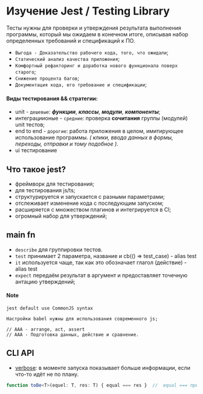 # Изучение Jest / Testing Library

Тесты нужны для проверки и утверждения результата выполнения программы, который мы ожидаем в конечном итоге,
описывая набор определенных требований и спецификаций к ПО.

- `Выгода - Доказательство рабочего кода, того, что ожидали`;
- `Статический анализ качества приложения`;
- `Комфортный рефакторинг и доработка нового функционала поверх старого`;
- `Снижение процента багов`;
- `Документация кода, его требование и спецификации`;

#### Виды тестирования && стратегии:

- unit - `дешевые`: **_функции_**, **_классы_**, **_модули_**, **_компоненты_**;
- интеграциионые - `средние`: проверка **сочитания** группы (модулей) unit тестов;
- end to end - `дорогие`: работа приложения в целом, имитирующее использование программы. _( клики, ввода данных в
  формы, переходы, отправки и тому подобное )_.
- ui тестирование

## Что такое jest?

* фреймворк для тестирования;
* для тестирования js/ts;
* структурируется и запускается с разными параметрами;
* отслеживает изменение кода с последующим запуском;
* расширяется с множеством плагинов и интегрируется в CI;
* огромный набор для утверждений;

## main fn

- ```describe``` для группировки тестов.
- ```test``` принимает 2 параметра, название и cb(() => test_case) - alias test
- ```it``` используется чаще, так как это обозначает глагол (действие) - alias test
- ```expect``` передаём результат в аргумент и предоставляет точечную антацию утверждений;

#### Note
```jest default use CommonJS syntax```

```Настройки babel нужны для использования современного js;```

```
// AAA - arrange, act, assert
// AAA - Подготовка данных, действие и сравнение.
```

## CLI API
- [verbose](https://jestjs.io/docs/cli#--verbose): в моменте запуска показывает больше информации, если что-то идёт не по плану.

```typescript
function toBe<T>(equel: T, res: T) { equal === res }  //  equal === примитив
``` 